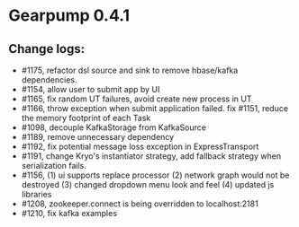 # Gearpump 0.4.1

Change logs:
-----------------

* #1175, refactor dsl source and sink to remove hbase/kafka dependencies.
* #1154, allow user to submit app by UI
* #1165, fix random UT failures, avoid create new process in UT
* #1166, throw exception when submit application failed. fix #1151, reduce the memory footprint of each Task
* #1098, decouple KafkaStorage from KafkaSource
* #1189, remove unnecessary dependency
* #1192, fix potential message loss exception in ExpressTransport
* #1191, change Kryo's instantiator strategy, add fallback strategy when serialization fails.
* #1156, (1) ui supports replace processor (2) network graph would not be destroyed (3) changed dropdown menu look and feel (4) updated js libraries
* #1208, zookeeper.connect is being overridden to localhost:2181
* #1210, fix kafka examples
